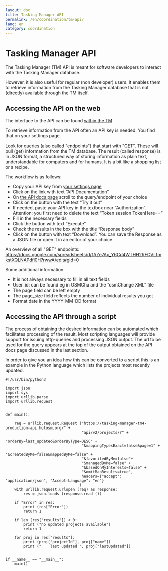 ```yaml
---
layout: doc
title: Tasking Manager API
permalink: /en/coordination/tm-api/
lang: en
category: coordination
---
```


# Tasking Manager API

The Tasking Manager (TM) API is meant for software developers to interact with the Tasking Manager database.

However, it is also useful for regular (non developer) users. It enables them to retrieve information from the Tasking Manager database that is not (directly) available through the TM itself. 

## Accessing the API on the web

The interface to the API can be found [within the TM](https://tasks.hotosm.org/api-docs/)

To retrieve information from the API often an API key is needed. You find that on your settings page.

Look for queries (also called "endpoints") that start with "GET". These will pull (get) information from the TM database. The result (called response) is in JSON format, a structured way of storing information as plain text, understandable for computers and for humans. It is a bit like a shopping list or a recipe.

The workflow is as follows:
* Copy your API key from [your settings page](https://tasks.hotosm.org/settings)
* Click on the link with text “API Documentation”
* On [the API docs page](https://tasks.hotosm.org/api-docs/) scroll to the query/endpoint of your choice 
* Click on the button with the text “Try it out”
* If needed, paste your API key in the textbox near “Authorization”. Attention: you first need to delete the text “Token session TokenHere==” 
* Fill in the necessary fields
* Click the button with text “Execute”
* Check the results in the box with the title “Response body”
* Click on the button with text “Download”. You can save the Response as a JSON file or open it in an editor of your choice

An overview of all "GET" endpoints: <https://docs.google.com/spreadsheets/d/1AZe7Ax_Y6Cd4WTHH2RFCVLfmkstXQLNAPdfi0H7rwwA/edit#gid=0>

Some additional information:
* It is not always necessary to fill in all text fields
* User_id: can be found eg in OSMCha and the “osmChange XML” file
* The page field can be left empty
* The page_size field reflects the number of individual results you get
* Format date in the YYYY-MM-DD format


## Accessing the API through a script

The process of obtaining the desired information can be automated which facilitates processing of the result. Most scripting languages will provide support for issuing http-queries and processing JSON output. The url to be used for the query appears at the top of the output obtained on the API docs page discussed in the last section.

 In order to give you an idea how this can be converted to a script this is an example in the Python language which lists the projects most recently updated.

	#!/usr/bin/python3
	
	import json
	import sys
	import urllib.parse
	import urllib.request
	    
	
	def main():
	
	    req = urllib.request.Request ("https://tasking-manager-tm4-production-api.hotosm.org/" +
	                                  "api/v2/projects/?" +
	                                  "orderBy=last_updated&orderByType=DESC" +
	                                  "&mappingTypesExact=false&page=1" +
	                                  "&createdByMe=false&mappedByMe=false" +
	                                  "&favoritedByMe=false"+
	                                  "&managedByMe=false" +
	                                  "&basedOnMyInterests=false" +
	                                  "&omitMapResults=true",
	                                  headers={"accept": "application/json", "Accept-Language": "en"}
	                                 )
	    with urllib.request.urlopen (req) as response:
	        res = json.loads (response.read ())
	                                      
	    if "Error" in res:
	        print (res["Error"])
	        return 1
	
	    if len (res["results"]) < 0:
	        print ("no updated projects available")
	        return 1
	
	    for proj in res["results"]:
	        print (proj["projectId"], proj["name"])
	        print ("    last updated ", proj["lastUpdated"])
	
	
	if __name__ == "__main__":
	    main()
